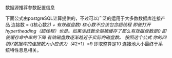 数据源推荐参数配置信息

下面公式由postgreSQL计算提供的，不过可以广泛的运用于大多数数据库连接产品 
连接数 = ((核心数*2) + 有效磁盘数)
核心数不应该包含超线程 即使打开hypertheading（超线程）也是。如果活跃数全部被缓存了那么有效磁盘数是0 
即使缓存命中率的下降 有效磁盘数逐渐趋近于实际的磁盘数。
按照这个公式 你的四核i7数据库的连接数大小应该为（4*2+1）=9 即取整算是10
连接池大小最终于系统特性息息相关。